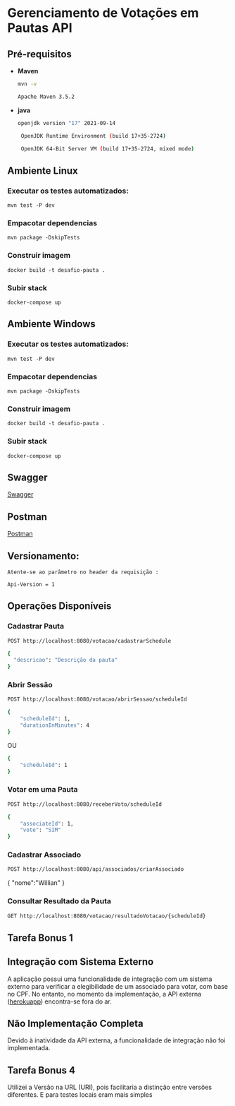 # Gerenciamento de Votações em Pautas API

## Pré-requisitos
- **Maven**
  ```bash
  mvn -v

  Apache Maven 3.5.2

- **java**
  ```bash
  openjdk version "17" 2021-09-14

   OpenJDK Runtime Environment (build 17+35-2724)

   OpenJDK 64-Bit Server VM (build 17+35-2724, mixed mode)


## Ambiente Linux

### Executar os testes automatizados:

````
mvn test -P dev
````
### Empacotar dependencias
```
mvn package -DskipTests
``` 
### Construir imagem 
```
docker build -t desafio-pauta .
``` 
### Subir stack
```
docker-compose up
``` 

## Ambiente Windows

### Executar os testes automatizados:

````
mvn test -P dev
````
### Empacotar dependencias
```
mvn package -DskipTests
``` 
### Construir imagem
```
docker build -t desafio-pauta .
``` 
### Subir stack
```
docker-compose up
``` 

## Swagger

[Swagger](http://localhost:8080/swagger-ui/index.html#/voting-controller/abrirSessao)
 

## Postman

[Postman](https://api.postman.com/collections/24448222-960f98b0-fbe4-4926-a87c-9fa506d2fb58?access_key=PMAT-01HJ4DZ0TVKJ0K557YQNJHJ46A)

## Versionamento:

    Atente-se ao parâmetro no header da requisição :

    Api-Version = 1

## Operações Disponíveis

### Cadastrar Pauta
```bash
POST http://localhost:8080/votacao/cadastrarSchedule

{
  "descricao": "Descrição da pauta"
}
```

### Abrir Sessão
```bash
POST http://localhost:8080/votacao/abrirSessao/scheduleId

{
    "scheduleId": 1,
    "durationInMinutes": 4
}
```
OU
```bash
{
    "scheduleId": 1
}
```

### Votar em uma Pauta
```bash
POST http://localhost:8080/receberVoto/scheduleId 

{
    "associateId": 1,
    "vote": "SIM"
}
```

### Cadastrar Associado
```bash
POST http://localhost:8080/api/associados/criarAssociado
```
{
   "nome":"Willian"
}

### Consultar Resultado da Pauta
```bash
GET http://localhost:8080/votacao/resultadoVotacao/{scheduleId}
```

## Tarefa Bonus 1

  ## Integração com Sistema Externo

  A aplicação possui uma funcionalidade de integração com um sistema externo para verificar a elegibilidade de um associado para votar, com base no CPF. No entanto, no momento da implementação, a API externa ([herokuapp](https://user-info.herokuapp.com/users/{cpf})) encontra-se fora do ar.

  ## Não Implementação Completa

  Devido à inatividade da API externa, a funcionalidade de integração não foi implementada. 


## Tarefa Bonus 4 

Utilizei a Versão na URL (URI), pois facilitaria a distinção entre versões diferentes. E para testes locais eram mais simples
